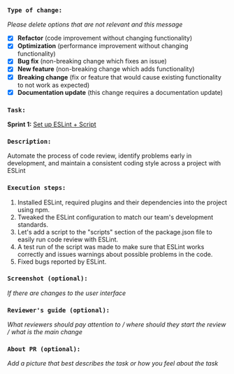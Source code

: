 ### `Type of change:`
*Please delete options that are not relevant and this message*

- [x] **Refactor** (code improvement without changing functionality)
- [x] **Optimization** (performance improvement without changing functionality)
- [x] **Bug fix** (non-breaking change which fixes an issue)
- [x] **New feature** (non-breaking change which adds functionality)
- [x] **Breaking change** (fix or feature that would cause existing functionality to not work as expected)
- [x] **Documentation update** (this change requires a documentation update)

### `Task:`
**Sprint 1:** [Set up ESLint  + Script](https://mekanes1997.atlassian.net/browse/KAN-9)

### `Description:`
Automate the process of code review, identify problems early in development, and maintain a consistent coding style across a project with ESLint

### `Execution steps:`
1. Installed ESLint, required plugins and their dependencies into the project using npm.
2. Tweaked the ESLint configuration to match our team's development standards.
3. Let's add a script to the "scripts" section of the package.json file to easily run code review with ESLint.
4. A test run of the script was made to make sure that ESLint works correctly and issues warnings about possible problems in the code.
5. Fixed bugs reported by ESLint.

### `Screenshot (optional):`
*If there are changes to the user interface*

### `Reviewer's guide (optional):`
*What reviewers should pay attention to / where should they start the review / what is the main change*

### `About PR (optional):`
*Add a picture that best describes the task or how you feel about the task*